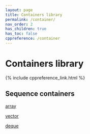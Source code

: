 ```yaml
---
layout: page
title: Containers library
permalink: /container/
nav_order: 2
has_children: true
has_toc: false
cppreference: /container
---
```


# Containers library

{% include cppreference_link.html %}

## <a id="sequence"></a> Sequence containers

[array](array.md)

[vector](vector.md)

[deque](deque.md)
